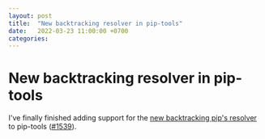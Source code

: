 ```yaml
---
layout: post
title:  "New backtracking resolver in pip-tools"
date:   2022-03-23 11:00:00 +0700
categories:
---
```


# New backtracking resolver in pip-tools

I've finally finished adding support for the [new backtracking pip's resolver](https://pip.pypa.io/en/latest/user_guide/#changes-to-the-pip-dependency-resolver-in-20-3-2020) to pip-tools ([#1539](https://github.com/jazzband/pip-tools/pull/1539)).
